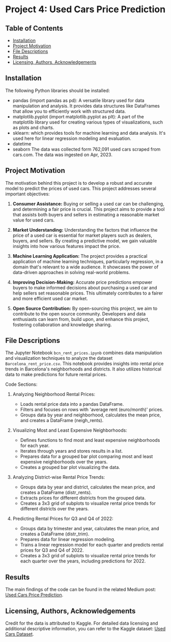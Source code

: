 # Project 4: Used Cars Price Prediction

## Table of Contents

- [Installation](#installation)
- [Project Motivation](#project-motivation)
- [File Descriptions](#file-descriptions)
- [Results](#results)
- [Licensing, Authors, Acknowledgements](#licensing-authors-acknowledgements)

## Installation
The following Python libraries should be installed:
 
- pandas (import pandas as pd): A versatile library used for data manipulation and analysis. It provides data structures like DataFrames that allow you to efficiently work with structured data.
- matplotlib.pyplot (import matplotlib.pyplot as plt): A part of the matplotlib library used for creating various types of visualizations, such as plots and charts.
- sklearn: which provides tools for machine learning and data analysis. It's used here for linear regression modeling and evaluation.
- datetime
- seaborn
The data was collected form 762,091 used cars scraped from cars.com. The data was ingested on Apr, 2023.

## Project Motivation
The motivation behind this project is to develop a robust and accurate model to predict the prices of used cars. This project addresses several important objectives:

1. **Consumer Assistance:**
   Buying or selling a used car can be challenging, and determining a fair price is crucial. This project aims to provide a tool that assists both buyers and sellers in estimating a reasonable market value for used cars.

2. **Market Understanding:**
   Understanding the factors that influence the price of a used car is essential for market players such as dealers, buyers, and sellers. By creating a predictive model, we gain valuable insights into how various features impact the price.

3. **Machine Learning Application:**
   The project provides a practical application of machine learning techniques, particularly regression, in a domain that's relevant to a wide audience. It showcases the power of data-driven approaches in solving real-world problems.

4. **Improving Decision-Making:**
   Accurate price predictions empower buyers to make informed decisions about purchasing a used car and help sellers set reasonable prices. This ultimately contributes to a fairer and more efficient used car market.

5. **Open Source Contribution:**
   By open-sourcing this project, we aim to contribute to the open source community. Developers and data enthusiasts can learn from, build upon, and enhance this project, fostering collaboration and knowledge sharing.




## File Descriptions

The Jupyter Notebook `bcn_rent_prices.ipynb` combines data manipulation and visualization techniques to analyze the dataset `Barcelona_rent_price.csv`. This notebook provides insights into rental price trends in Barcelona's neighborhoods and districts. It also utilizes historical data to make predictions for future rental prices.

Code Sections:
1. Analyzing Neighborhood Rental Prices:
   - Loads rental price data into a pandas DataFrame.
   - Filters and focuses on rows with 'average rent (euro/month)' prices.
   - Groups data by year and neighborhood, calculates the mean price, and creates a DataFrame (neigh_rents).
  
2. Visualizing Most and Least Expensive Neighborhoods:
   - Defines functions to find most and least expensive neighborhoods for each year.
   - Iterates through years and stores results in a list.
   - Prepares data for a grouped bar plot comparing most and least expensive neighborhoods over the years.
   - Creates a grouped bar plot visualizing the data.

3. Analyzing District-wise Rental Price Trends:
   - Groups data by year and district, calculates the mean price, and creates a DataFrame (distr_rents).
   - Extracts prices for different districts from the grouped data.
   - Creates a 3x3 grid of subplots to visualize rental price trends for different districts over the years.
  
4. Predicting Rental Prices for Q3 and Q4 of 2022:
   - Groups data by trimester and year, calculates the mean price, and creates a DataFrame (distr_trim).
   - Prepares data for linear regression modeling.
   - Trains a linear regression model for each quarter and predicts rental prices for Q3 and Q4 of 2022.
   - Creates a 3x3 grid of subplots to visualize rental price trends for each quarter over the years, including predictions for 2022.
  
## Results
  
The main findings of the code can be found in the related Medium post: [Used Cars Price Prediction](https://medium.com/@jaume.bogunaurue/used-cars-price-prediction-d9edb0a4319b).


## Licensing, Authors, Acknowledgements
Credit for the data is attributed to Kaggle. For detailed data licensing and additional descriptive information, you can refer to the Kaggle dataset: [Used Cars Dataset](https://www.kaggle.com/datasets/andreinovikov/used-cars-dataset).
